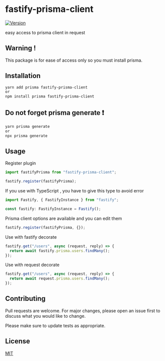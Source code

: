 # fastify-prisma-client

[![Version](https://img.shields.io/npm/v/fastify-prisma-client.svg)](https://www.npmjs.com/package/fastify-prisma-client)

easy access to prisma client in request

## Warning !

This package is for ease of access only so you must install prisma.

## Installation

```bash
yarn add prisma fastify-prisma-client
or
npm install prisma fastify-prisma-client
```

## Do not forget prisma generate ❗

```bash
yarn prisma generate
or
npx prisma generate
```

## Usage

Register plugin

```js
import fastifyPrisma from "fastify-prisma-client";

fastify.register(fastifyPrisma);
```

If you use with TypeScript , you have to give this type to avoid error

```js
import Fastify, { FastifyInstance } from "fastify";

const fastify: FastifyInstance = Fastify();
```

Prisma client options are available and you can edit them

```js
fastify.register(fastifyPrisma, {});
```

Use with fastify decorate

```js
fastify.get("/users", async (request, reply) => {
  return await fastify.prisma.users.findMany();
});
```

Use with request decorate

```js
fastify.get("/users", async (request, reply) => {
  return await request.prisma.users.findMany();
});
```

## Contributing

Pull requests are welcome. For major changes, please open an issue first to discuss what you would like to change.

Please make sure to update tests as appropriate.

## License

[MIT](https://choosealicense.com/licenses/mit/)
